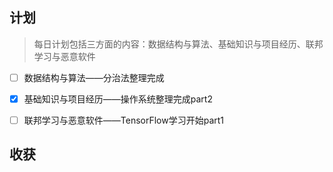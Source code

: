 ## 计划

> 每日计划包括三方面的内容：数据结构与算法、基础知识与项目经历、联邦学习与恶意软件

- [ ] 数据结构与算法——分治法整理完成
- [x] 基础知识与项目经历——操作系统整理完成part2
- [ ] 联邦学习与恶意软件——TensorFlow学习开始part1


## 收获